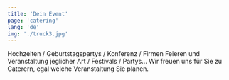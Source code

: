 ```yaml
---
title: 'Dein Event'
page: 'catering'
lang: 'de'
img: './truck3.jpg'
---
```


Hochzeiten / Geburtstagspartys / Konferenz / Firmen Feieren und Veranstaltung jeglicher Art / Festivals / Partys... Wir freuen uns für Sie zu Caterern, egal welche Veranstaltung Sie planen.

